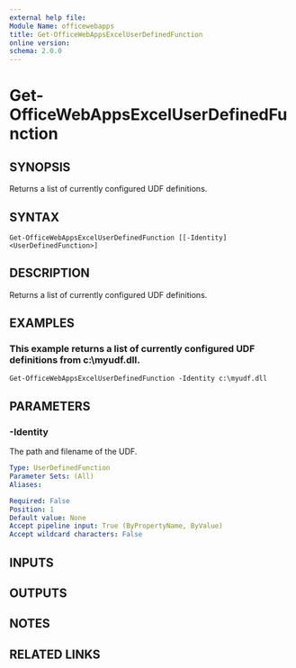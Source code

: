 ```yaml
---
external help file:
Module Name: officewebapps
title: Get-OfficeWebAppsExcelUserDefinedFunction
online version:
schema: 2.0.0
---
```


# Get-OfficeWebAppsExcelUserDefinedFunction

## SYNOPSIS
Returns a list of currently configured UDF definitions.

## SYNTAX

```
Get-OfficeWebAppsExcelUserDefinedFunction [[-Identity] <UserDefinedFunction>]
```

## DESCRIPTION
Returns a list of currently configured UDF definitions.

## EXAMPLES

### This example returns a list of currently configured UDF definitions from c:\myudf.dll.
```
Get-OfficeWebAppsExcelUserDefinedFunction -Identity c:\myudf.dll
```

## PARAMETERS

### -Identity
The path and filename of the UDF.

```yaml
Type: UserDefinedFunction
Parameter Sets: (All)
Aliases: 

Required: False
Position: 1
Default value: None
Accept pipeline input: True (ByPropertyName, ByValue)
Accept wildcard characters: False
```

## INPUTS

## OUTPUTS

## NOTES

## RELATED LINKS